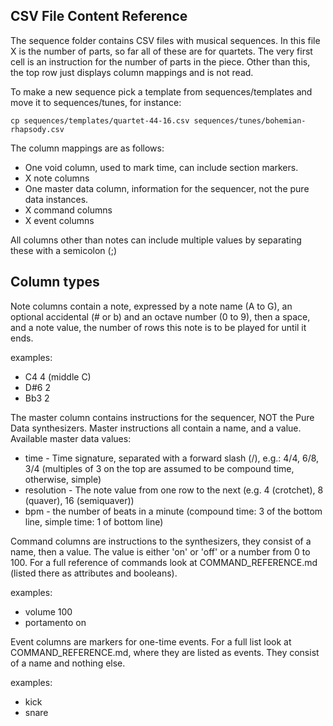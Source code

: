 CSV File Content Reference
--------------------------
 
The sequence folder contains CSV files with musical sequences. In this file X is the number of parts, so far all of these are for quartets. 
The very first cell is an instruction for the number of parts in the piece. Other than this, the top row just displays column mappings and is not read.

To make a new sequence pick a template from sequences/templates and move it to sequences/tunes, for instance:

`cp sequences/templates/quartet-44-16.csv sequences/tunes/bohemian-rhapsody.csv`

The column mappings are as follows:

* One void column, used to mark time, can include section markers.
* X note columns
* One master data column, information for the sequencer, not the pure data instances.
* X command columns
* X event columns

All columns other than notes can include multiple values by separating these with a semicolon (;)

Column types
------------

Note columns contain a note, expressed by a note name (A to G), an optional accidental (# or b) and an octave number (0 to 9), then a space, and a note value, the number of rows this note is to be played for until it ends.

examples:

* C4 4 (middle C)
* D#6 2
* Bb3 2

The master column contains instructions for the sequencer, NOT the Pure Data synthesizers.
Master instructions all contain a name, and a value. 
Available master data values:

* time - Time signature, separated with a forward slash (/), e.g.: 4/4, 6/8, 3/4 (multiples of 3 on the top are assumed to be compound time, otherwise, simple)
* resolution - The note value from one row to the next (e.g. 4 (crotchet), 8 (quaver), 16 (semiquaver))
* bpm - the number of beats in a minute (compound time: 3 of the bottom line, simple time: 1 of bottom line) 

Command columns are instructions to the synthesizers, they consist of a name, then a value. The value is either 'on' or 'off' or a number from 0 to 100. For a full reference of commands look at COMMAND_REFERENCE.md (listed there as attributes and booleans).

examples:

* volume 100
* portamento on

Event columns are markers for one-time events. For a full list look at COMMAND_REFERENCE.md, where they are listed as events. They consist of a name and nothing else. 

examples: 
* kick
* snare
